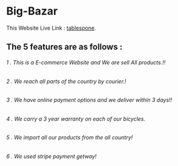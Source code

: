 # Big-Bazar

This Website Live Link :  [tablespone](https://team26-667c4.web.app/).

## The 5 features are as follows : 

###### 1 . This is a E-commerce Website and We are sell All products.!!
###### 2 . We reach all parts of the country by courier.!
###### 3 . We have online payment options and we deliver within 3 days!!
###### 4 . We carry a 3 year warranty on each of our bicycles.
###### 5 . We import all our products from the all country!
###### 6 . We used stripe payment getway!

